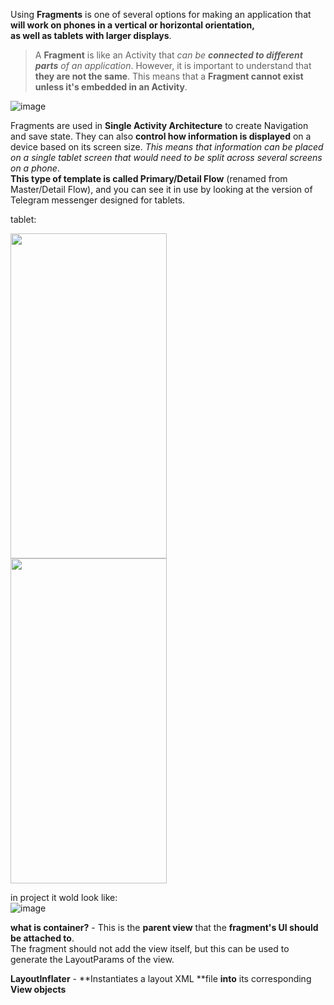 Using **Fragments** is one of several options for making an application that **will work on phones in a vertical or horizontal orientation,  
as well as tablets with larger displays**.

> A **Fragment** is like an Activity that _can be **connected to different parts** of an application_.
However, it is important to understand that **they are not the same**. This means that a **Fragment cannot exist unless it's embedded in an Activity**.

![image](https://user-images.githubusercontent.com/63263301/202905098-978e397d-2381-4050-9f59-9c049ca243f4.png)


Fragments are used in **Single Activity Architecture** to create Navigation and save state. 
They can also **control how information is displayed** on a device based on its screen size. _This means that information can be placed on a single tablet screen that would need to be split across several screens on a phone_.  
**This type of template is called Primary/Detail Flow** (renamed from Master/Detail Flow), and you can see it in use by looking at the version of Telegram messenger designed for tablets.

tablet:  
<div style= "text-align: left;"><img src="https://user-images.githubusercontent.com/63263301/202905488-14173b95-98a5-4b8c-91c2-b117da2f81ab.png" width="250" height="520"/></div>
<div style= "text-align: left;"><img src="https://user-images.githubusercontent.com/63263301/202905585-b7c45793-c114-4707-95ed-5a8f48a8e07a.png" width="250" height="520"/></div>

in project it wold look like:  
![image](https://user-images.githubusercontent.com/63263301/202905882-d025aaf3-e6d4-4e87-9eb1-64abb631a6cc.png)




**what is container?** - This is the **parent view** that the **fragment's UI should be attached to**.  
The fragment should not add the view itself, but this can be used to generate the LayoutParams of the view.


**LayoutInflater** - **Instantiates a layout XML **file **into** its corresponding **View objects**
